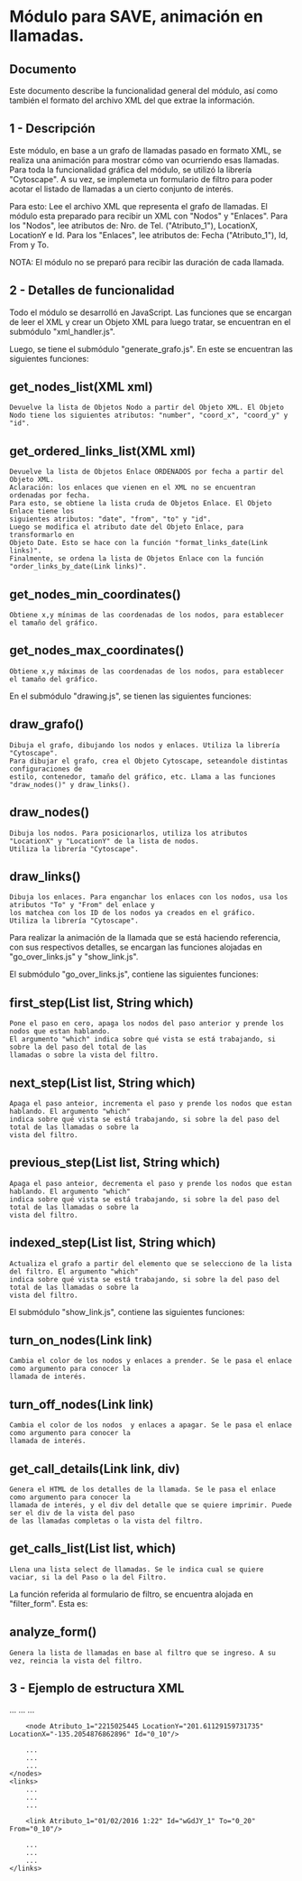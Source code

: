 Módulo para SAVE, animación en llamadas. 
========================================

Documento
---------
Este documento describe la funcionalidad general del módulo, así como también el formato del archivo
XML del que extrae la información. 


1 - Descripción
---------------

Este módulo, en base a un grafo de llamadas pasado en formato XML, se realiza una animación para 
mostrar cómo van ocurriendo esas llamadas. Para toda la funcionalidad gráfica del módulo, se 
utilizó la librería "Cytoscape".
A su vez, se implemeta un formulario de filtro para poder acotar el listado de llamadas a un 
cierto conjunto de interés.

Para esto: 
	Lee el archivo XML que representa el grafo de llamadas. El módulo esta preparado para 
recibir un XML con "Nodos" y "Enlaces". 
	Para los "Nodos", lee atributos de: Nro. de Tel. ("Atributo_1"), LocationX, LocationY e Id. 
	Para los "Enlaces", lee atributos de: Fecha ("Atributo_1"), Id, From y To. 

NOTA: El módulo no se preparó para recibir las duración de cada llamada. 


2 - Detalles de funcionalidad
-----------------------------

Todo el módulo se desarrolló en JavaScript. 
Las funciones que se encargan de leer el XML y crear un Objeto XML para luego tratar, se encuentran 
en el submódulo "xml_handler.js".

Luego, se tiene el submódulo "generate_grafo.js". En este se encuentran las siguientes funciones: 

get_nodes_list(XML xml)
----------------------- 
	Devuelve la lista de Objetos Nodo a partir del Objeto XML. El Objeto 
	Nodo tiene los siguientes atributos: "number", "coord_x", "coord_y" y "id".  
get_ordered_links_list(XML xml)
------------------------------- 
	Devuelve la lista de Objetos Enlace ORDENADOS por fecha a partir del Objeto XML. 
	Aclaración: los enlaces que vienen en el XML no se encuentran ordenadas por fecha. 
	Para esto, se obtiene la lista cruda de Objetos Enlace. El Objeto Enlace tiene los 
	siguientes atributos: "date", "from", "to" y "id". 
	Luego se modifica el atributo date del Objeto Enlace, para transformarlo en
	Objeto Date. Esto se hace con la función "format_links_date(Link links)". 
	Finalmente, se ordena la lista de Objetos Enlace con la función "order_links_by_date(Link links)". 
get_nodes_min_coordinates()
---------------------------
	Obtiene x,y mínimas de las coordenadas de los nodos, para establecer el tamaño del gráfico.
get_nodes_max_coordinates()
---------------------------
	Obtiene x,y máximas de las coordenadas de los nodos, para establecer el tamaño del gráfico.

En el submódulo "drawing.js", se tienen las siguientes funciones: 

draw_grafo()
------------
	Dibuja el grafo, dibujando los nodos y enlaces. Utiliza la librería "Cytoscape". 
	Para dibujar el grafo, crea el Objeto Cytoscape, seteandole distintas configuraciones de
	estilo, contenedor, tamaño del gráfico, etc. Llama a las funciones "draw_nodes()" y draw_links().
draw_nodes()
------------
	Dibuja los nodos. Para posicionarlos, utiliza los atributos "LocationX" y "LocationY" de la lista de nodos.
	Utiliza la librería "Cytoscape".
draw_links()
------------
	Dibuja los enlaces. Para enganchar los enlaces con los nodos, usa los atributos "To" y "From" del enlace y 
	los matchea con los ID de los nodos ya creados en el gráfico.
	Utiliza la librería "Cytoscape".


Para realizar la animación de la llamada que se está haciendo referencia, con sus respectivos detalles, 
se encargan las funciones alojadas en "go_over_links.js" y "show_link.js".

El submódulo "go_over_links.js", contiene las siguientes funciones: 

first_step(List list, String which)
---------------------------------
	Pone el paso en cero, apaga los nodos del paso anterior y prende los nodos que estan hablando.
	El argumento "which" indica sobre qué vista se está trabajando, si sobre la del paso del total de las 
	llamadas o sobre la vista del filtro. 
next_step(List list, String which)
--------------------------------
	Apaga el paso anteior, incrementa el paso y prende los nodos que estan hablando. El argumento "which" 
	indica sobre qué vista se está trabajando, si sobre la del paso del total de las llamadas o sobre la 
	vista del filtro.
previous_step(List list, String which)
------------------------------------
	Apaga el paso anteior, decrementa el paso y prende los nodos que estan hablando. El argumento "which" 
	indica sobre qué vista se está trabajando, si sobre la del paso del total de las llamadas o sobre la 
	vista del filtro.
indexed_step(List list, String which)
-----------------------------------
	Actualiza el grafo a partir del elemento que se selecciono de la lista del filtro. El argumento "which" 
	indica sobre qué vista se está trabajando, si sobre la del paso del total de las llamadas o sobre la 
	vista del filtro.

El submódulo "show_link.js", contiene las siguientes funciones: 

turn_on_nodes(Link link)
------------------------
	Cambia el color de los nodos y enlaces a prender. Se le pasa el enlace como argumento para conocer la
	llamada de interés. 
turn_off_nodes(Link link)
-------------------------
	Cambia el color de los nodos  y enlaces a apagar. Se le pasa el enlace como argumento para conocer la
	llamada de interés. 
get_call_details(Link link, div)
--------------------------------
	Genera el HTML de los detalles de la llamada. Se le pasa el enlace como argumento para conocer la
	llamada de interés, y el div del detalle que se quiere imprimir. Puede ser el div de la vista del paso
	de las llamadas completas o la vista del filtro. 
get_calls_list(List list, which)
--------------------------------
	Llena una lista select de llamadas. Se le indica cual se quiere vaciar, si la del Paso o la del Filtro. 


La función referida al formulario de filtro, se encuentra alojada en "filter_form". Esta es: 

analyze_form()
--------------
	Genera la lista de llamadas en base al filtro que se ingreso. A su vez, reincia la vista del filtro. 

3 - Ejemplo de estructura XML
-----------------------------
<?xml version="1.0"?>

<graph>
	<nodes>
		...
		...
		...
		
		<node Atributo_1="2215025445 LocationY="201.61129159731735" LocationX="-135.2054876862896" Id="0_10"/>

		...
		...
		...
	</nodes>
	<links>	
		...
		...
		...
		
		<link Atributo_1="01/02/2016 1:22" Id="wGdJY_1" To="0_20" From="0_10"/>

		...
		...
		...
	</links>
</graph>
